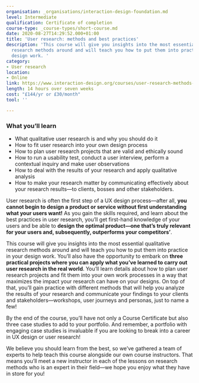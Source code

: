 ```yaml
---
organisation: _organisations/interaction-design-foundation.md
level: Intermediate
qualification: Certificate of completion
course-type: _course-types/short-course.md
date: 2020-08-27T14:29:52.000+01:00
title: 'User research: methods and best practices'
description: 'This course will give you insights into the most essential qualitative
  research methods around and will teach you how to put them into practice in your
  design work. '
category:
- User research
location:
- Online
link: https://www.interaction-design.org/courses/user-research-methods-and-best-practices
length: 14 hours over seven weeks
cost: "£144/yr or £30/month"
tool: ''

---
```

### What you’ll learn

* What qualitative user research is and why you should do it
* How to fit user research into your own design process
* How to plan user research projects that are valid and ethically sound
* How to run a usability test, conduct a user interview, perform a contextual inquiry and make user observations
* How to deal with the results of your research and apply qualitative analysis
* How to make your research matter by communicating effectively about your research results—to clients, bosses and other stakeholders.

User research is often the first step of a UX design process—after all, **you cannot begin to design a product or service without first understanding what your users want!** As you gain the skills required, and learn about the best practices in user research, you’ll get first-hand knowledge of your users and be able to **design the optimal product—one that’s truly relevant for your users and, subsequently, outperforms your competitors’**.

This course will give you insights into the most essential qualitative research methods around and will teach you how to put them into practice in your design work. You’ll also have the opportunity to embark on **three practical projects where you can apply what you’ve learned to carry out user research in the real world**. You’ll learn details about how to plan user research projects and fit them into your own work processes in a way that maximizes the impact your research can have on your designs. On top of that, you’ll gain practice with different methods that will help you analyze the results of your research and communicate your findings to your clients and stakeholders—workshops, user journeys and personas, just to name a few!

By the end of the course, you’ll have not only a Course Certificate but also three case studies to add to your portfolio. And remember, a portfolio with engaging case studies is invaluable if you are looking to break into a career in UX design or user research!

We believe you should learn from the best, so we’ve gathered a team of experts to help teach this course alongside our own course instructors. That means you’ll meet a new instructor in each of the lessons on research methods who is an expert in their field—we hope you enjoy what they have in store for you!